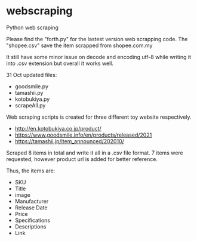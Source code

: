 # webscraping
Python web scraping 

Please find the "forth.py" for the lastest version web scrapping code. 
The "shopee.csv" save the item scrapped from shopee.com.my

It still have some minor issue on decode and encoding utf-8 while writing it into .csv extension but overall it works well. 

31 Oct 
updated files:
- goodsmile.py
- tamashii.py
- kotobukiya.py
- scrapeAll.py

Web scraping scripts is created for three different toy website respectively.
- http://en.kotobukiya.co.jp/product/
- https://www.goodsmile.info/en/products/released/2021
- https://tamashii.jp/item_announced/202010/

Scraped 8 items in total and write it all in a .csv file format.
7 items were requested, however product url is added for better reference.

Thus, the items are:
- SKU
- Title
- image
- Manufacturer
- Release Date
- Price
- Specifications
- Descriptions
- Link

